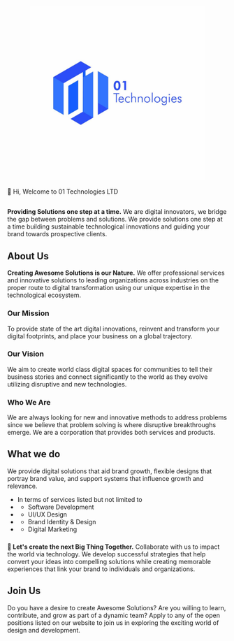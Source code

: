 <p align="center"><a href="#" target="_blank"><img src="https://github.com/01technologies/01technologies/blob/main/01tech-logo2.jpeg" width="400"></a></p>

👋 Hi, Welcome to 01 Technologies LTD

##
**Providing Solutions one step at a time.** We are digital innovators, we bridge the gap between problems and solutions. We provide solutions one step at a time building sustainable technological innovations and guiding your brand towards prospective clients. 

## About Us
**Creating Awesome Solutions is our Nature.** We offer professional services and innovative solutions to leading organizations across industries on the proper route to digital transformation using our unique expertise in the technological ecosystem.

### Our Mission
To provide state of the art digital innovations, reinvent and transform your digital footprints, and place your business on a global trajectory.

### Our Vision 
We aim to create world class digital spaces for communities to tell their business stories and connect significantly to the world as they evolve utilizing disruptive and new technologies.

### Who We Are
We are always looking for new and innovative methods to address problems since we believe that problem solving is where disruptive breakthroughs emerge. We are a corporation that provides both services and products.

## What we do
We provide digital solutions that aid brand growth, flexible designs that portray brand value, and support systems that influence growth and relevance.
- In terms of services listed but not limited to 
- - Software Development
- - UI/UX Design
- - Brand Identity & Design
- - Digital Marketing


###
**💞️ Let's create the next Big Thing Together.** Collaborate with us to impact the world via technology. We develop successful strategies that help convert your ideas into compelling solutions while creating memorable experiences that link your brand to individuals and organizations.


## Join Us
Do you have a desire to create Awesome Solutions? Are you willing to learn, contribute, and grow as part of a dynamic team? Apply to any of the open positions listed on our website to join us in exploring the exciting world of design and development. 
